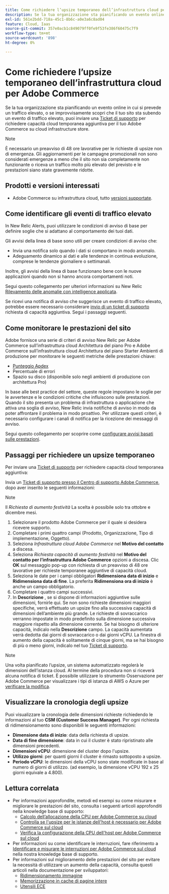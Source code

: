 ```yaml
---
title: Come richiedere l’upsize temporaneo dell’infrastruttura cloud per Adobe Commerce
description: Se la tua organizzazione sta pianificando un evento online in cui si prevede un traffico elevato, o se improvvisamente scopri che il tuo sito sta attraversando un evento con traffico elevato, puoi inviare un [Ticket di supporto](/help/help-center-guide/help-center/magento-help-center-user-guide.md#submit-ticket) per richiedere una capacità cloud temporanea aggiuntiva per il tuo Adobe Commerce sull’archivio dell’infrastruttura cloud.
exl-id: 561e2bdd-718a-45c1-8b6c-a0e3a6c8ad04
feature: Cloud, Iaas
source-git-commit: 357e0acb1c849079ff0fe9f53fe386f60475c7f9
workflow-type: tm+mt
source-wordcount: '898'
ht-degree: 0%

---
```


# Come richiedere l’upsize temporaneo dell’infrastruttura cloud per Adobe Commerce

Se la tua organizzazione sta pianificando un evento online in cui si prevede un traffico elevato, o se improvvisamente scopri che il tuo sito sta subendo un evento di traffico elevato, puoi inviare una [Ticket di supporto](/help/help-center-guide/help-center/magento-help-center-user-guide.md#submit-ticket) per richiedere capacità cloud temporanea aggiuntiva per il tuo Adobe Commerce su cloud infrastructure store.

>[!NOTE]
>
>È necessario un preavviso di 48 ore lavorative per le richieste di upsize non di emergenza. Gli aggiornamenti per le campagne promozionali non sono considerati emergenze a meno che il sito non sia completamente non funzionante o riceva un traffico molto più elevato del previsto e le prestazioni siano state gravemente ridotte.

## Prodotti e versioni interessati

* Adobe Commerce su infrastruttura cloud, tutto [versioni supportate](https://www.adobe.com/content/dam/cc/en/legal/terms/enterprise/pdfs/Adobe-Commerce-Software-Lifecycle-Policy.pdf).

## Come identificare gli eventi di traffico elevato

In New Relic Alerts, puoi utilizzare le condizioni di avviso di base per definire soglie che si adattano al comportamento dei tuoi dati.

Gli avvisi della linea di base sono utili per creare condizioni di avviso che:

* Invia una notifica solo quando i dati si comportano in modo anomalo.
* Adeguamento dinamico ai dati e alle tendenze in continua evoluzione, comprese le tendenze giornaliere o settimanali.

Inoltre, gli avvisi della linea di base funzionano bene con le nuove applicazioni quando non si hanno ancora comportamenti noti.

Segui questo collegamento per ulteriori informazioni su New Relic [Rilevamento delle anomalie con intelligence applicata](https://docs.newrelic.com/docs/alerts-applied-intelligence/applied-intelligence/anomaly-detection/anomaly-detection-applied-intelligence/).

Se ricevi una notifica di avviso che suggerisce un evento di traffico elevato, potrebbe essere necessario considerare [invio di un ticket di supporto](/docs/commerce-knowledge-base/kb/help-center-guide/magento-help-center-user-guide.html?lang=en#submit-ticket) richiesta di capacità aggiuntiva. Segui i passaggi seguenti.

## Come monitorare le prestazioni del sito

Adobe fornisce una serie di criteri di avviso New Relic per Adobe Commerce sull’infrastruttura cloud Architettura del piano Pro e Adobe Commerce sull’infrastruttura cloud Architettura del piano Starter Ambienti di produzione per monitorare le seguenti metriche delle prestazioni chiave:

* [Punteggio Apdex](https://docs.newrelic.com/docs/apm/new-relic-apm/apdex/apdex-measure-user-satisfaction)
* Percentuale di errori
* Spazio su disco (disponibile solo negli ambienti di produzione con architettura Pro)

In base alle best practice del settore, queste regole impostano le soglie per le avvertenze e le condizioni critiche che influiscono sulle prestazioni. Quando il sito presenta un problema di infrastruttura o applicazione che attiva una soglia di avviso, New Relic invia notifiche di avviso in modo da poter affrontare il problema in modo proattivo. Per utilizzare questi criteri, è necessario configurare i canali di notifica per la ricezione dei messaggi di avviso.

Segui questo collegamento per scoprire come [configurare avvisi basati sulle prestazioni](/docs/commerce-cloud-service/user-guide/monitor/new-relic.html#monitor-performance-with-managed-alerts).

## Passaggi per richiedere un upsize temporaneo

Per inviare una [Ticket di supporto](/docs/commerce-knowledge-base/kb/help-center-guide/magento-help-center-user-guide.html?lang=en#submit-ticket) per richiedere capacità cloud temporanea aggiuntiva:

Invia un [Ticket di supporto presso il Centro di supporto Adobe Commerce](/help/help-center-guide/help-center/magento-help-center-user-guide.md#submit-ticket), dopo aver inserito le seguenti informazioni:

>[!NOTE]
>
>Il *Richiesta di aumento festività* La scelta è possibile solo tra ottobre e dicembre mesi.

1. Selezionare il prodotto Adobe Commerce per il quale si desidera ricevere supporto.
1. Completare i primi quattro campi (Prodotto, Organizzazione, Tipo di implementazione, Oggetto).
1. Seleziona *Infrastruttura cloud Adobe Commerce* nel **Motivo del contatto** a discesa.
1. Seleziona *Richiesta capacità di aumento festività* nel **Motivo del contatto per l’infrastruttura Adobe Commerce** opzioni a discesa. Clic **OK** sul messaggio pop-up con richiesta di un preavviso di 48 ore lavorative per richieste temporanee aggiuntive di capacità cloud.
1. Seleziona le date per i campi obbligatori **Ridimensiona data di inizio** e **Ridimensiona data di fine**. La preferita **Ridimensiona ora di inizio** è anche un campo obbligatorio.
1. Completare i quattro campi successivi.
1. In **Descrizione** , se si dispone di informazioni aggiuntive sulle dimensioni, fornirle qui. Se non sono richieste dimensioni maggiori specifiche, verrà effettuato un upsize fino alla successiva capacità di dimensioni dell’ambiente più grande. Le richieste di sovraccarico verranno impostate in modo predefinito sulla dimensione successiva maggiore rispetto alla dimensione corrente. Se hai bisogno di ulteriore capacità, indicalo nella **Descrizione** campo. La capacità aumentata verrà dedotta dai giorni di sovraccarico o dai giorni vCPU. La finestra di aumento della capacità è solitamente di cinque giorni, ma se hai bisogno di più o meno giorni, indicalo nel tuo [Ticket di supporto](/help/help-center-guide/help-center/magento-help-center-user-guide.md#submit-ticket).

>[!NOTE]
>
>Una volta pianificato l’upsize, un sistema automatizzato regolerà le dimensioni dell’istanza cloud. Al termine della procedura non si riceverà alcuna notifica di ticket. È possibile utilizzare lo strumento Osservazione per Adobe Commerce per visualizzare i tipi di istanza di AWS o Azure per [verificare la modifica](/help/how-to/general/check-vcpu-using-observation-for-adobe-commerce.md).

## Visualizzare la cronologia degli upsize

Puoi visualizzare la cronologia delle dimensioni richieste richiedendo le informazioni al tuo **CSM (Customer Success Manager)**.
Per ogni richiesta di ridimensionamento sono disponibili le seguenti informazioni:

* **Dimensione data di inizio**: data della richiesta di upsize.
* **Data di fine dimensione**: data in cui il cluster è stato ripristinato alle dimensioni precedenti.
* **Dimensioni vCPU**: dimensione del cluster dopo l&#39;upsize.
* **Utilizzo giorni**: per quanti giorni il cluster è rimasto sottoposto a upsize.
* **Periodo vCPU**: le dimensioni della vCPU sono state modificate in base al numero di giorni di utilizzo. (ad esempio, la dimensione vCPU 192 x 25 giorni equivale a 4.800).


## Lettura correlata

* Per informazioni approfondite, metodi ed esempi su come misurare e migliorare le prestazioni del sito, consulta i seguenti articoli approfonditi nella knowledge base di supporto:
   * [Calcolo dell’allocazione della CPU per Adobe Commerce su cloud](/docs/commerce-knowledge-base/kb/how-to/magento-commerce-cloud-cpu-allocation-calculation.html)
   * [Controlla se l&#39;upsize per le istanze dell&#39;host è necessario per Adobe Commerce sul cloud](/docs/commerce-knowledge-base/kb/how-to/magento-commerce-cloud-check-if-upsize-for-hosts-instances-is-needed.html)
   * [Verifica la configurazione della CPU dell&#39;host per Adobe Commerce sul cloud](/docs/commerce-knowledge-base/kb/how-to/magento-commerce-cloud-check-hosts-cpu-configuration.html)
* Per informazioni su come identificare le interruzioni, fare riferimento a [Identificare e misurare le interruzioni per Adobe Commerce sul cloud](/docs/commerce-knowledge-base/kb/how-to/how-to-identify-outages.html) nella nostra knowledge base di supporto.
* Per informazioni sul miglioramento delle prestazioni del sito per evitare la necessità di utilizzare un aumento della capacità, consulta questi articoli nella documentazione per sviluppatori:
   * [Ridimensionamento immagine](/docs/commerce-admin/catalog/products/digital-assets/product-image-config.html#product-image-resizing)
   * [Memorizzazione in cache di pagine intere](/docs/commerce-admin/systems/tools/cache-management.html#full-page-caching)
   * [Utensili ECE](/docs/commerce-cloud-service/user-guide/dev-tools/ece-tools/package-overview.html)

